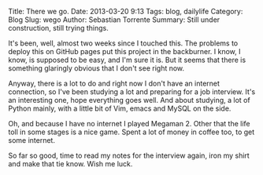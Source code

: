 Title: There we go.
Date: 2013-03-20 9:13
Tags: blog, dailylife
Category: Blog
Slug: wego
Author: Sebastian Torrente
Summary: Still under construction, still trying things.

It's been, well, almost two weeks since I touched this. The problems to deploy this on GitHub pages put this project in the backburner. I know, I know, is supposed to be easy, and I'm sure it is. But it seems that there is something glaringly obvious that I don't see right now.

Anyway, there is a lot to do and right now I don't have an internet connection, so I've been studying a lot and preparing for a job interview. It's an interesting one, hope everything goes well. And about studying, a lot of Python mainly, with a little bit of Vim, emacs and MySQL on the side.

Oh, and because I have no internet I played Megaman 2. Other that the life toll in some stages is a nice game. Spent a lot of money in coffee too, to get some internet.

So far so good, time to read my notes for the interview again, iron my shirt and make that tie know. Wish me luck.
